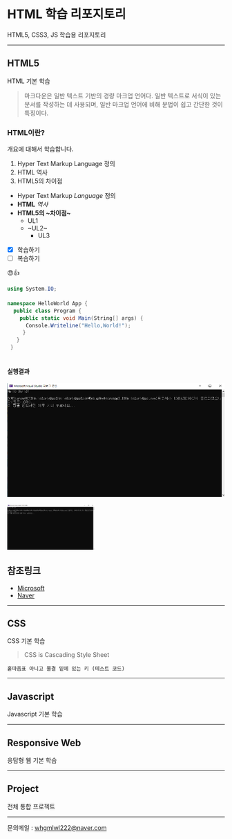 # HTML 학습 리포지토리
HTML5, CSS3, JS 학습용 리포지토리

------------

## HTML5
HTML 기본 학습

> 마크다운은 일반 텍스트 기반의 경량 마크업 언어다. 일반 텍스트로 서식이 있는 문서를 작성하는 데 사용되며, 일반 마크업 언어에 비해 문법이 쉽고 간단한 것이 특징이다.

### HTML이란?
개요에 대해서 학습합니다.

1. Hyper Text Markup Language 정의
2. HTML 역사
3. HTML5의 차이점

- Hyper Text Markup *Language* 정의
- **HTML** *역사*
- **HTML5의 ~차이점~**
  - UL1
  - ~UL2~
      - UL3


* [X] 학습하기
* [ ] 복습하기

😍👍


```C#
using System.IO;

namespace HelloWorld App {
  public class Program {
    public static void Main(String[] args) {
      Console.Writeline("Hello,World!");
     }
   }
 }
 
 ```
 


#### 실행결과

![실행결과](ref_image/img_20210126_160135_001.png)

<img src="ref_image/img_20210126_160135_001.png" width="40%" height="30%">


 
 참조링크
 ---------------
 
 - [Microsoft](https://www.microsft.com)
 - [Naver](https://www.naver.com)
    


---------------

## CSS
CSS 기본 학습

> CSS is Cascading Style Sheet

`홑따옴표 아니고 물결 밑에 있는 키 (테스트 코드)`

----------------

## Javascript
Javascript 기본 학습

----------------

## Responsive Web
응답형 웹 기본 학습

-----------------

## Project
전체 통합 프로젝트



----------------

문의메일 : whgmlwl222@naver.com
